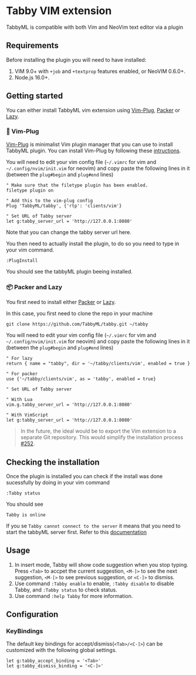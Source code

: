 # Tabby VIM extension

TabbyML is compatible with both Vim and NeoVim text editor via a plugin

## Requirements

Before installing the plugin you will need to have installed:

1. VIM 9.0+ with `+job` and `+textprop` features enabled, or NeoVIM 0.6.0+.
2. Node.js 16.0+.

## Getting started

You can either install TabbyML vim extension using [Vim-Plug](https://github.com/junegunn/vim-plug), [Packer](https://github.com/wbthomason/packer.nvim) or [Lazy](https://github.com/folke/lazy.nvim).

### 🔌 Vim-Plug

[Vim-Plug](https://github.com/junegunn/vim-plug) is minimalist Vim plugin manager that you can use to install TabbyML plugin.
You can install Vim-Plug by following these [intructions](https://github.com/junegunn/vim-plug#installation).



You will need to edit your vim config file (`~/.vimrc` for vim and `~/.config/nvim/init.vim` for neovim) and copy paste the following lines in it (between the `plug#begin` and `plug#end` lines)


```
" Make sure that the filetype plugin has been enabled.
filetype plugin on

" Add this to the vim-plug config
Plug 'TabbyML/tabby', {'rtp': 'clients/vim'}

" Set URL of Tabby server
let g:tabby_server_url = 'http://127.0.0.1:8080'
```

Note that you can change the tabby server url here.


You then need to actually install the plugin, to do so you need to type in your vim command.

```
:PlugInstall
```
You should see the tabbyML plugin beeing installed.


### 📦 Packer and Lazy
You first need to install either [Packer](https://github.com/wbthomason/packer.nvim) or [Lazy](https://github.com/folke/lazy.nvim).

In this case, you first need to clone the repo in your machine
```
git clone https://github.com/TabbyML/tabby.git ~/tabby
```
You will need to edit your vim config file (`~/.vimrc` for vim and `~/.config/nvim/init.vim` for neovim) and copy paste the following lines in it (between the `plug#begin` and `plug#end` lines)

```
" For lazy
return { name = "tabby", dir = '~/tabby/clients/vim', enabled = true }

" For packer
use {'~/tabby/clients/vim', as = 'tabby', enabled = true}

" Set URL of Tabby server

" With Lua
vim.g.tabby_server_url = 'http://127.0.0.1:8080'

" With VimScript
let g:tabby_server_url = 'http://127.0.0.1:8080'
```
> In the future, the ideal would be to export the Vim extension to a separate Git repository. This would simplify the installation process [#252](https://github.com/TabbyML/tabby/issues/252).

## Checking the installation

Once the plugin is installed you can check if the install was done sucessfully by doing in your vim command

```
:Tabby status
```

You should see
```
Tabby is online
```

If you se `Tabby cannot connect to the server` it means that you need to start the tabbyML server first. Refer to this [documentation](https://tabby.tabbyml.com/docs/installation/)

## Usage

1. In insert mode, Tabby will show code suggestion when you stop typing. Press `<Tab>` to accpet the current suggestion, `<M-]>` to see the next suggestion, `<M-[>` to see previous suggestion, or `<C-]>` to dismiss.
2. Use command `:Tabby enable` to enable, `:Tabby disable` to disable Tabby, and `:Tabby status` to check status.
3. Use command `:help Tabby` for more information.

## Configuration

### KeyBindings

The default key bindings for accept/dismiss(`<Tab>/<C-]>`) can be customized
with the following global settings.

```vimscript
let g:tabby_accept_binding = '<Tab>'
let g:tabby_dismiss_binding = '<C-]>'
```
